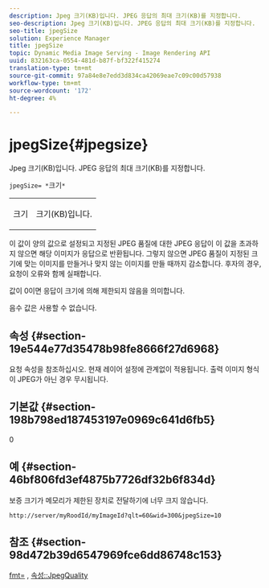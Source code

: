 ```yaml
---
description: Jpeg 크기(KB)입니다. JPEG 응답의 최대 크기(KB)를 지정합니다.
seo-description: Jpeg 크기(KB)입니다. JPEG 응답의 최대 크기(KB)를 지정합니다.
seo-title: jpegSize
solution: Experience Manager
title: jpegSize
topic: Dynamic Media Image Serving - Image Rendering API
uuid: 832163ca-0554-481d-b87f-bf322f415274
translation-type: tm+mt
source-git-commit: 97a84e8e7edd3d834ca42069eae7c09c00d57938
workflow-type: tm+mt
source-wordcount: '172'
ht-degree: 4%

---
```



# jpegSize{#jpegsize}

Jpeg 크기(KB)입니다. JPEG 응답의 최대 크기(KB)를 지정합니다.

`jpegSize= *`크기`*`

<table id="simpletable_EC2A8D8B65854B45B9CB184DA1069355"> 
 <tr class="strow"> 
  <td class="stentry"> <p><span class="codeph"> <span class="varname"> 크기</span></span> </p> </td> 
  <td class="stentry"> <p>크기(KB)입니다. </p></td> 
 </tr> 
</table>

이 값이 양의 값으로 설정되고 지정된 JPEG 품질에 대한 JPEG 응답이 이 값을 초과하지 않으면 해당 이미지가 응답으로 반환됩니다. 그렇지 않으면 JPEG 품질이 지정된 크기에 맞는 이미지를 만들거나 맞지 않는 이미지를 만들 때까지 감소합니다. 후자의 경우, 요청이 오류와 함께 실패합니다.

값이 0이면 응답이 크기에 의해 제한되지 않음을 의미합니다.

음수 값은 사용할 수 없습니다.

## 속성 {#section-19e544e77d35478b98fe8666f27d6968}

요청 속성을 참조하십시오. 현재 레이어 설정에 관계없이 적용됩니다. 출력 이미지 형식이 JPEG가 아닌 경우 무시됩니다.

## 기본값 {#section-198b798ed187453197e0969c641d6fb5}

0

## 예 {#section-46bf806fd3ef4875b7726df32b6f834d}

보증 크기가 메모리가 제한된 장치로 전달하기에 너무 크지 않습니다.

`http://server/myRoodId/myImageId?qlt=60&wid=300&jpegSize=10`

## 참조 {#section-98d472b39d6547969fce6dd86748c153}

[fmt=](../../../../../is-api/http-ref/image-serving-api-ref/c-http-protocol-reference/c-command-reference/r-is-http-fmt.md#reference-cdf10043423b45ba9fe15157fb3ae37a) ,  [속성::JpegQuality](../../../../../is-api/image-catalog/image-serving-api-ref/c-image-catalog-reference/c-attributes-reference/r-jpegquality.md#reference-4a879e7c46024c8a898a9fd226f9eb09)
